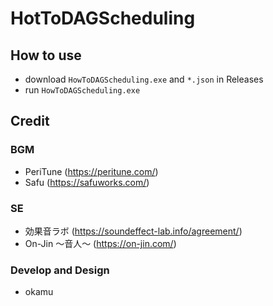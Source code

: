 # HotToDAGScheduling

## How to use
- download `HowToDAGScheduling.exe` and `*.json` in Releases
- run `HowToDAGScheduling.exe`

## Credit
### BGM
- PeriTune (https://peritune.com/)
- Safu (https://safuworks.com/)
### SE
- 効果音ラボ (https://soundeffect-lab.info/agreement/)
- On-Jin ～音人～ (https://on-jin.com/)
### Develop and Design
- okamu
